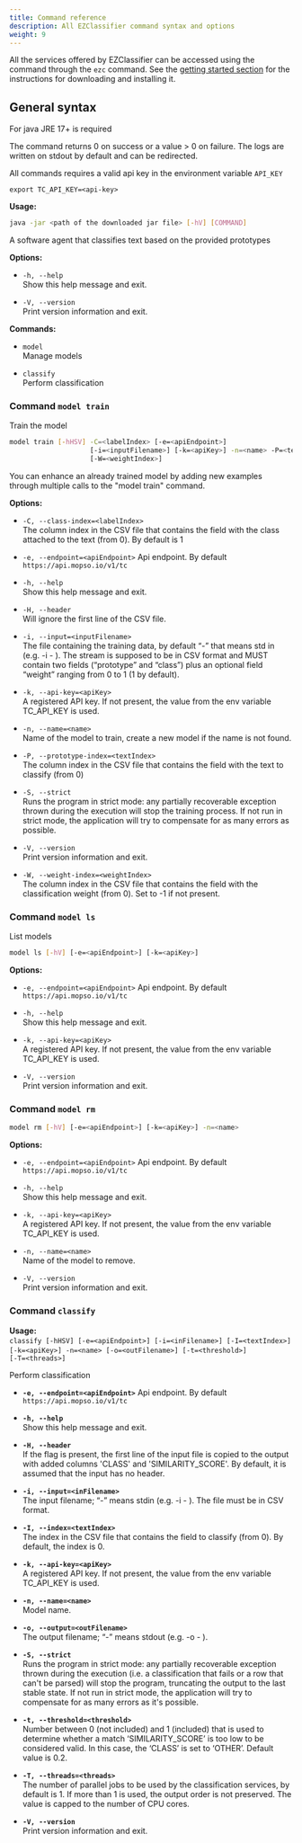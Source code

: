 ```yaml
---
title: Command reference
description: All EZClassifier command syntax and options
weight: 9
---
```


All the services offered by EZClassifier can be accessed using the command through the `ezc` command. 
See the [getting started section](/docs/getting-started) for the instructions for  downloading and installing it.

## General syntax

For java JRE 17+ is required

The command returns 0 on success  or a value > 0 on failure. The logs are written on stdout by default and can be redirected.

All commands requires a valid api key in the environment variable `API_KEY`

```
export TC_API_KEY=<api-key>
```


**Usage:**

```bash
java -jar <path of the downloaded jar file> [-hV] [COMMAND]
```

A software agent that classifies text based on the provided prototypes

**Options:**

- `-h, --help`  
  Show this help message and exit.

- `-V, --version`  
  Print version information and exit.

**Commands:**

- `model`  
  Manage models

- `classify`  
  Perform classification


### Command `model train`

Train the model

```bash
model train [-hHSV] -C=<labelIndex> [-e=<apiEndpoint>]
                    [-i=<inputFilename>] [-k=<apiKey>] -n=<name> -P=<textIndex>
                    [-W=<weightIndex>]
```

You can enhance an already trained model  by adding new examples through multiple calls to the "model train" command.

**Options:**

- `-C, --class-index=<labelIndex>`  
  The column index in the CSV file that contains the field with the class attached to the text (from 0). By default is 1

- `-e, --endpoint=<apiEndpoint>`
  Api endpoint.  By default `https://api.mopso.io/v1/tc`

- `-h, --help`  
  Show this help message and exit.

- `-H, --header`  
  Will ignore the first line of the CSV file.

- `-i, --input=<inputFilename>`  
  The file containing the training data, by default “-” that means std in (e.g. -i - ). The stream is supposed to be in CSV format and MUST contain two fields (“prototype” and “class”) plus an optional field “weight” ranging from 0 to 1 (1 by default).

- `-k, --api-key=<apiKey>`  
  A registered API key. If not present, the value from the env variable TC_API_KEY is used.

- `-n, --name=<name>`  
  Name of the model to train, create a new model if the name is not found.

- `-P, --prototype-index=<textIndex>`  
  The column index in the CSV file that contains the field with the text to classify (from 0)

- `-S, --strict`  
  Runs the program in strict mode: any partially recoverable exception thrown during the execution will stop the training process. If not run in strict mode, the application will try to compensate for as many errors as possible.

- `-V, --version`  
  Print version information and exit.

- `-W, --weight-index=<weightIndex>`  
  The column index in the CSV file that contains the field with the classification weight (from 0). Set to -1 if not present.

### Command `model ls`

List models

```bash
model ls [-hV] [-e=<apiEndpoint>] [-k=<apiKey>]
```

**Options:**

- `-e, --endpoint=<apiEndpoint>`
  Api endpoint.  By default `https://api.mopso.io/v1/tc`

- `-h, --help`  
  Show this help message and exit.

- `-k, --api-key=<apiKey>`  
  A registered API key. If not present, the value from the env variable TC_API_KEY is used.

- `-V, --version`  
  Print version information and exit.

### Command `model rm`

```bash
model rm [-hV] [-e=<apiEndpoint>] [-k=<apiKey>] -n=<name>
```

**Options:**

- `-e, --endpoint=<apiEndpoint>`
  Api endpoint.  By default `https://api.mopso.io/v1/tc`

- `-h, --help`  
  Show this help message and exit.

- `-k, --api-key=<apiKey>`  
  A registered API key. If not present, the value from the env variable TC_API_KEY is used.

- `-n, --name=<name>`  
  Name of the model to remove.

- `-V, --version`  
  Print version information and exit.

### Command `classify`

**Usage:**  
`classify [-hHSV] [-e=<apiEndpoint>] [-i=<inFilename>] [-I=<textIndex>]`
`         [-k=<apiKey>] -n=<name> [-o=<outFilename>] [-t=<threshold>]`
`         [-T=<threads>]`

Perform classification

- **`-e, --endpoint=<apiEndpoint>`** 
  Api endpoint. By default `https://api.mopso.io/v1/tc`

- **`-h, --help`**  
  Show this help message and exit.

- **`-H, --header`**  
  If the flag is present, the first line of the input file is copied to the output with added columns 'CLASS' and 'SIMILARITY_SCORE'. By default, it is assumed that the input has no header.

- **`-i, --input=<inFilename>`**  
  The input filename; “-” means stdin (e.g. -i - ). The file must be in CSV format.

- **`-I, --index=<textIndex>`**  
  The index in the CSV file that contains the field to classify (from 0). By default, the index is 0.

- **`-k, --api-key=<apiKey>`**  
  A registered API key. If not present, the value from the env variable TC_API_KEY is used.

- **`-n, --name=<name>`**  
  Model name.

- **`-o, --output=<outFilename>`**  
  The output filename; “-” means stdout (e.g. -o - ).

- **`-S, --strict`**  
  Runs the program in strict mode: any partially recoverable exception thrown during the execution (i.e. a classification that fails or a row that can't be parsed) will stop the program, truncating the output to the last stable state. If not run in strict mode, the application will try to compensate for as many errors as it's possible.

- **`-t, --threshold=<threshold>`**  
  Number between 0 (not included) and 1 (included) that is used to determine whether a match ‘SIMILARITY_SCORE’ is too low to be considered valid. In this case, the ‘CLASS’ is set to ‘OTHER’. Default value is 0.2.

- **`-T, --threads=<threads>`**  
  The number of parallel jobs to be used by the classification services, by default is 1. If more than 1 is used, the output order is not preserved. The value is capped to the number of CPU cores.

- **`-V, --version`**  
  Print version information and exit.
